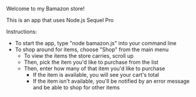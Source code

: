 Welcome to my Bamazon store!

This is an app that uses Node.js Sequel Pro

Instructions: 
- To start the app, type "node bamazon.js" into your command line
- To shop around for items, choose "Shop" from the main menu
    - To view the items the store carries, scroll up
    - Then, pick the item you'd like to purchase from the list
    - Then, enter how many of that item you'd like to purchase
        - If the item is available, you will see your cart's total
        - If the item isn't available, you'll be notified by an error message and be able to shop for other items

